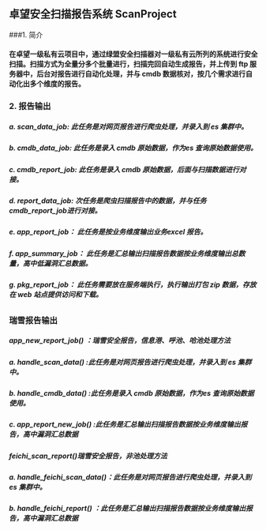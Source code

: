 ## 卓望安全扫描报告系统 ScanProject

###1. 简介

####         在卓望一级私有云项目中，通过绿盟安全扫描器对一级私有云所列的系统进行安全扫描。扫描方式为全量分多个批量进行，扫描完回自动生成报告，并上传到 ftp 服务器中，后台对报告进行自动化处理，并与 cmdb 数据核对，按几个需求进行自动化出多个维度的报告。

  ### 2. 报告输出

 ##### a. scan_data_job:  此任务是对网页报告进行爬虫处理，并录入到 es 集群中。

##### b. cmdb_data_job: 此任务是录入 cmdb 原始数据，作为es 查询原始数据使用。

##### c. cmdb_report_job: 此任务是录入 cmdb 原始数据，后面与扫描数据进行对接。

##### d. report_data_job: 次任务是爬虫扫描报告中的数据，并与任务cmdb_report_job进行对接。

##### e. app_report_job： 此任务是按业务维度输出业务excel 报告。

##### f. app_summary_job： 此任务是汇总输出扫描报告数据按业务维度输出总数量，高中低漏洞汇总数据。

##### g. pkg_report_job： 此任务需要放在服务端执行，执行输出打包 zip 数据，存放在 web 站点提供访问和下载。



## 

### 瑞雪报告输出

#####  app_new_report_job() ：瑞雪安全报告，信息港、呼池、哈池处理方法

##### a. handle_scan_data() :此任务是对网页报告进行爬虫处理，并录入到 es 集群中。

##### b. handle_cmdb_data() :此任务是录入 cmdb 原始数据，作为es 查询原始数据使用。

##### c. app_report_new_job() :此任务是汇总输出扫描报告数据按业务维度输出报告，高中漏洞汇总数据



##### feichi_scan_report()瑞雪安全报告，非池处理方法 

##### a. handle_feichi_scan_data()：此任务是对网页报告进行爬虫处理，并录入到 es 集群中。

##### b. handle_feichi_report() ：此任务是汇总输出扫描报告数据按业务维度输出报告，高中漏洞汇总数据





